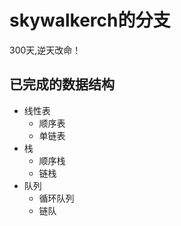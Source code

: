 # skywalkerch的分支 
300天,逆天改命！
## 已完成的数据结构
- 线性表
    - 顺序表
    - 单链表
- 栈
    - 顺序栈
    - 链栈
- 队列
    - 循环队列
    - 链队
